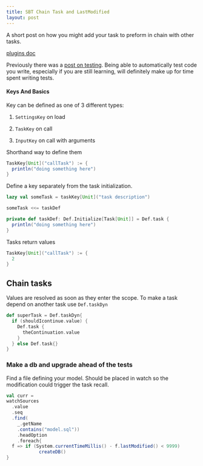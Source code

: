 ```yaml
---
title: SBT Chain Task and LastModified
layout: post
---
```


A short post on how you might add your task to preform in chain with other tasks. 

[plugins doc](http://www.scala-sbt.org/0.13/docs/Plugins.html)

Previously there was a [post on testing](/2014/07/04/sbt-plugin-testing-basics/).
Being able to automatically test code you write, especially if you are still learning,
will definitely make up for time spent writing tests.

#### Keys And Basics

Key can be defined as one of 3 different types:

1. `SettingsKey` on load

2. `TaskKey` on call

3. `InputKey` on call with arguments


Shorthand way to define them
```scala
TaskKey[Unit]("callTask") := {
  println("doing something here")
}
```

Define a key separately from the task initialization.

```scala
lazy val someTask = taskKey[Unit]("task description")

someTask <<= taskDef

private def taskDef: Def.Initialize[Task[Unit]] = Def.task {
  println("doing something here")
}
```

Tasks return values

```scala
TaskKey[Unit]("callTask") := {
  2
}
```
    
## Chain tasks

Values are resolved as soon as they enter the scope.
To make a task depend on another task use `Def.taskDyn`

```scala
def superTask = Def.taskDyn{
  if (shouldIcontinue.value) {
    Def.task {
      theContinuation.value
    }
  } else Def.task{}
}
```

### Make a db and upgrade ahead of the tests

Find a file defining your model. 
Should be placed in watch so the modification could trigger the task recall.
 
```scala
val curr = 
watchSources
  .value
  .seq
  .find(
    _.getName
    .contains("model.sql"))
    .headOption
    .foreach{
  f => if (System.currentTimeMillis() - f.lastModified() < 9999)
            createDB()
}
```
